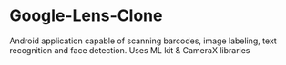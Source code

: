 # Google-Lens-Clone
Android application capable of scanning barcodes, image labeling, text recognition and face detection. Uses ML kit &amp; CameraX libraries
